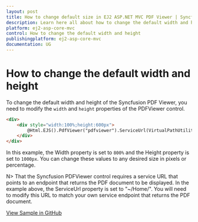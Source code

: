 ```yaml
---
layout: post
title: How to change default size in EJ2 ASP.NET MVC PDF Viewer | Syncfusion
description: Learn here all about how to change the default width and height in ASP.NET MVC PDF Viewer component of Syncfusion Essential JS 2 and more.
platform: ej2-asp-core-mvc
control: How to change the default width and height
publishingplatform: ej2-asp-core-mvc
documentation: UG
---
```


# How to change the default width and height

To change the default width and height of the Syncfusion PDF Viewer, you need to modify the `width` and `height` properties of the PDFViewer control.

```html
<div>
    <div style="width:100%;height:600px">
        @Html.EJS().PdfViewer("pdfviewer").ServiceUrl(VirtualPathUtility.ToAbsolute("~/Home/")).DocumentPath("PDF_Succinctly.pdf").Height("1000px").Width("800%").Render()
    </div>
</div>
```

In this example, the Width property is set to `800%` and the Height property is set to `1000px`. You can change these values to any desired size in pixels or percentage.

N> That the Syncfusion PDFViewer control requires a service URL that points to an endpoint that returns the PDF document to be displayed. In the example above, the ServiceUrl property is set to "~/Home/". You will need to modify this URL to match your own service endpoint that returns the PDF document.

[View Sample in GitHub](https://github.com/SyncfusionExamples/mvc-pdf-viewer-examples/tree/EJ2-69063-defaultWidthHeight/How%20to/Change%20Default%20Height%20and%20Width)